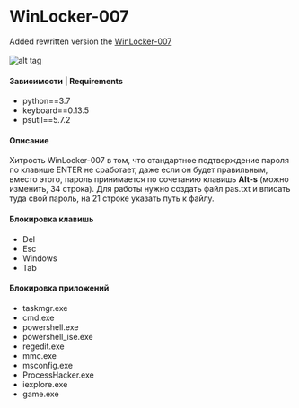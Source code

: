 # WinLocker-007
Added rewritten version the [WinLocker-007](https://github.com/iterweb/WinLocker-007/tree/master/rewritten_007)<br><br>
![alt tag](https://github.com/iterweb/WinLocker-007/blob/master/Screenshot_1.jpg "007")​

#### Зависимости | Requirements
* python==3.7
* keyboard==0.13.5
* psutil==5.7.2

#### Описание
Хитрость WinLocker-007 в том, что стандартное подтверждение пароля по клавише ENTER не сработает, даже если он будет правильным, вместо этого, пароль принимается по сочетанию клавишь **Alt-s** (можно изменить, 34 строка). Для работы нужно создать файл pas.txt и вписать туда свой пароль, на 21 строке указать путь к файлу.

#### Блокировка клавишь
* Del
* Esc
* Windows
* Tab

#### Блокировка приложений
* taskmgr.exe
* cmd.exe
* powershell.exe
* powershell_ise.exe
* regedit.exe
* mmc.exe
* msconfig.exe
* ProcessHacker.exe
* iexplore.exe
* game.exe
